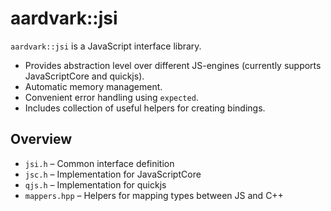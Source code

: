 # aardvark::jsi

`aardvark::jsi` is a JavaScript interface library.

- Provides abstraction level over different JS-engines (currently supports JavaScriptCore and quickjs).
- Automatic memory management.
- Convenient error handling using `expected`.
- Includes collection of useful helpers for creating bindings.

## Overview

- `jsi.h` &ndash; Common interface definition
- `jsc.h` &ndash; Implementation for JavaScriptCore
- `qjs.h` &ndash; Implementation for quickjs
- `mappers.hpp` &ndash; Helpers for mapping types between JS and C++
